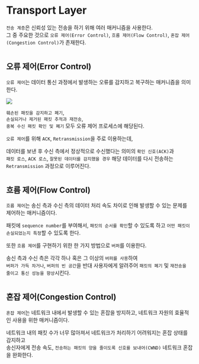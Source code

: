 # Transport Layer

`전송 계층`은 신뢰성 있는 전송을 하기 위해 여러 매커니즘을 사용한다.  
그 중 주요한 것으로 `오류 제어(Error Control)`, `흐름 제어(Flow Control)`, `혼잡 제어(Congestion Control)`가 존재한다.  

#

## 오류 제어(Error Control)

`오류 제어`는 데이터 통신 과정에서 발생하는 오류를 감지하고 복구하는 매커니즘을 의미한다.  

<img src="transport03.png">
  
`훼손된 패킷을 감지하고 폐기`,  
`손실되거나 제거된 패킷 추적과 재전송`,  
`중복 수신 패킷 확인 및 폐기` 모두 오류 제어 프로세스에 해당된다.  

`오류 제어`를 위해 `ACK`, `Retransmission`을 주로 이용하는데,  
  
데이터를 보낸 후 수신 측에서 정상적으로 수신했다는 의미의 `확인 신호(ACK)`과  
`패킷 로스`, `ACK 로스`, `잘못된 데이터를 감지했을 경우` 해당 데이터를 다시 전송하는 `Retransmission` 과정으로 이루어진다.  

#

## 흐름 제어(Flow Control)

`흐름 제어`는 송신 측과 수신 측의 데이터 처리 속도 차이로 인해 발생할 수 있는 문제를 제어하는 매커니즘이다.  

패킷에 `sequence number`를 부여해서, `패킷의 순서를 확인`할 수 있도록 하고 `어떤 패킷이 손실되었는지 특정`할 수 있도록 한다.  
    
또한 `흐름 제어`를 구현하기 위한 한 가지 방법으로 `버퍼`를 이용한다.  
  
송신 측과 수신 측은 각각 하나 혹은 그 이상의 `버퍼를 사용`하여  
`버퍼가 가득 차거나`, `버퍼의 빈 공간`을 반대 사용자에게 알려주어 `패킷의 폐기` 및 `재전송을 줄이고 통신 성능을 향상`시킨다.

#

## 혼잡 제어(Congestion Control)

`혼잡 제어`는 네트워크 내에서 발생할 수 있는 혼잡을 방지하고, 네트워크 자원의 효율적인 사용을 위한 매커니즘이다.  
  
네트워크 내의 패킷 수가 너무 많아져서 네트워크가 처리하기 어려워지는 혼잡 상태를 감지하고  
송신자에게 전송 속도, `전송하는 패킷의 양을 줄이도록 신호를 보내어(CWND)` 네트워크 혼잡을 완화한다.
